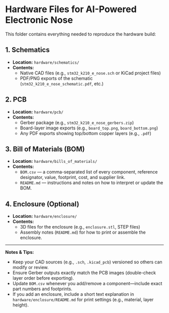 # Hardware Files for AI-Powered Electronic Nose

This folder contains everything needed to reproduce the hardware build:

## 1. Schematics
- **Location:** `hardware/schematics/`
- **Contents:**
  - Native CAD files (e.g., `stm32_k210_e_nose.sch` or KiCad project files)
  - PDF/PNG exports of the schematic (`stm32_k210_e_nose_schematic.pdf`, etc.)

## 2. PCB
- **Location:** `hardware/pcb/`
- **Contents:**
  - Gerber package (e.g., `stm32_k210_e_nose_gerbers.zip`)
  - Board-layer image exports (e.g., `board_top.png`, `board_bottom.png`)
  - Any PDF exports showing top/bottom copper layers (e.g., `.pdf`)

## 3. Bill of Materials (BOM)
- **Location:** `hardware/bills_of_materials/`
- **Contents:**
  - `BOM.csv` — a comma-separated list of every component, reference designator, value, footprint, cost, and supplier link.
  - `README.md` — instructions and notes on how to interpret or update the BOM.

## 4. Enclosure (Optional)
- **Location:** `hardware/enclosure/`
- **Contents:**
  - 3D files for the enclosure (e.g., `enclosure.stl`, STEP files)
  - Assembly notes (`README.md`) for how to print or assemble the enclosure.

---

**Notes & Tips:**
- Keep your CAD sources (e.g., `.sch`, `.kicad_pcb`) versioned so others can modify or review.
- Ensure Gerber outputs exactly match the PCB images (double-check layer order before exporting).
- Update `BOM.csv` whenever you add/remove a component—include exact part numbers and footprints.
- If you add an enclosure, include a short text explanation in `hardware/enclosure/README.md` for print settings (e.g., material, layer height).